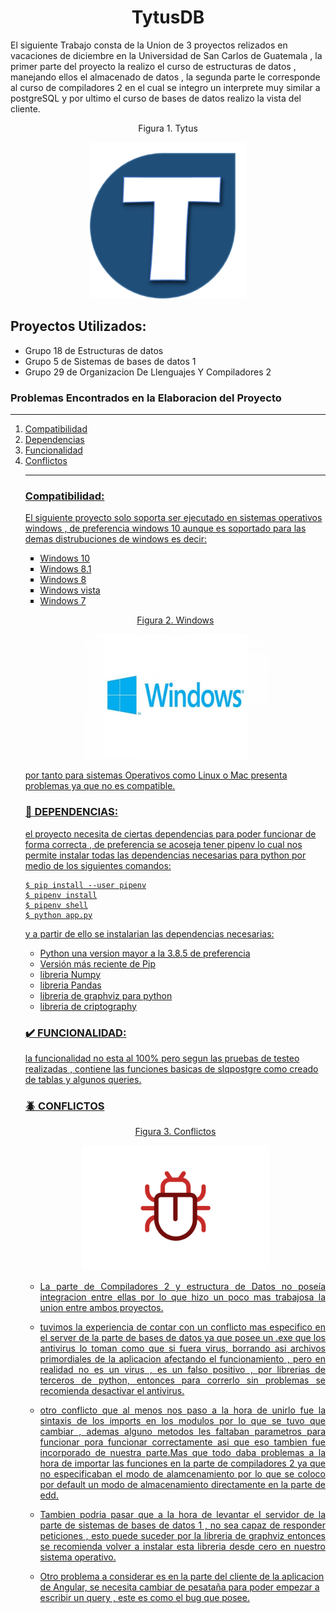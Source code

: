 # <center> TytusDB </center>
 El siguiente Trabajo consta de la Union de 3 proyectos relizados en vacaciones de diciembre en la Universidad de San Carlos de Guatemala , la primer parte del proyecto la      realizo el curso de estructuras de datos , manejando ellos el almacenado de datos , la segunda parte le corresponde al curso de compiladores 2 en el cual se integro un          interprete muy similar a postgreSQL  y por ultimo el curso de bases de datos realizo la vista del cliente.

<div align="center">
     <p align="center">
        Figura 1. Tytus
     </p>
     <img src="./Documentation/t.png" height= "250px"  width="250px">
</div>

## Proyectos Utilizados:

<ul>
 <li> Grupo 18 de Estructuras de datos
 <li> Grupo 5 de Sistemas de bases de datos 1
 <li> Grupo 29 de Organizacion De Llenguajes Y Compiladores 2
</ul>


### Problemas Encontrados en la Elaboracion del Proyecto

---

<ol> 
    <li><a href="#i1">Compatibilidad

            
   <li><a href="#i2">Dependencias
    
    
   <li><a href="#i3">Funcionalidad
    
   
   <li><a href="#i4">Conflictos
   

     


---

### <div id="i1"> **Compatibilidad**:
El siguiente proyecto solo soporta ser ejecutado en sistemas operativos windows , de preferencia windows 10 aunque es soportado para las demas distrubuciones de windows es decir:
 <ul type="square">

 <li> Windows 10
 <li> Windows 8.1
 <li> Windows 8
 <li> Windows vista
 <li> Windows 7

 </ul>

<div align="center">
     <p align="center">
        Figura 2. Windows
     </p>
     <img src="./Documentation/win.jpg" height= "200px"  width="300px">
</div>


por tanto para sistemas Operativos como Linux o Mac presenta problemas ya que no es compatible.

### :hammer: DEPENDENCIAS:

el proyecto necesita de ciertas dependencias para poder funcionar de forma correcta , de preferencia se acoseja tener pipenv lo cual nos permite instalar todas las dependencias necesarias para python por medio de los siguientes comandos:
```
$ pip install --user pipenv
$ pipenv install
$ pipenv shell
$ python app.py
```
y a partir de ello se instalarian las dependencias necesarias:
<ul>


<li> Python una version mayor a la 3.8.5 de preferencia
<li> Versión más reciente de Pip
<li> libreria Numpy
<li> libreria Pandas
<li> libreria de graphviz para python
<li> libreria de criptography

</ul>

### :heavy_check_mark: FUNCIONALIDAD:

la funcionalidad no esta al 100% pero segun las pruebas de testeo realizadas , contiene las funciones basicas de slqpostgre como creado de tablas y algunos queries.




### :beetle: CONFLICTOS
<div align="center">
     <p align="center">
        Figura 3. Conflictos
     </p>
     <img src="./Documentation/bugs.png" height= "200px"  width="300px">
</div>


<ul>

<li><p style='text-align: justify;'> La parte de Compiladores 2 y estructura de Datos no poseía integracion entre ellas por lo que hizo un poco mas trabajosa la union entre ambos proyectos. </p>


<li><p style='text-align: justify;'> tuvimos la experiencia de contar con un conflicto mas especifico en el server de la parte de bases de datos ya que posee un .exe que los antivirus lo toman como que si fuera virus, borrando asi archivos primordiales de la aplicacion afectando el funcionamiento , pero  en realidad no es un virus , es un falso positivo , por librerias de terceros de python, entonces para correrlo sin problemas se recomienda desactivar el antivirus.</p>


<li><p style='text-align: justify;'> otro conflicto que al menos nos paso a la hora de unirlo fue la sintaxis de los imports en los modulos por lo que se tuvo que cambiar , ademas alguno metodos les faltaban parametros para funcionar pora funcionar correctamente asi que eso tambien fue incorporado de nuestra parte.Mas que todo daba problemas a la hora de importar las funciones en la parte de compiladores 2 ya que no especificaban el modo de alamcenamiento por lo que se coloco por default un modo de almacenamiento directamente en la parte de edd.</p>


<li><p style='text-align: justify;'> Tambien podria pasar que a la hora de levantar el servidor de la parte de sistemas de bases de datos 1 , no sea capaz de responder peticiones , esto puede suceder por la libreria de graphviz entonces se recomienda volver a instalar esta libreria desde cero en nuestro sistema operativo.</p>


<li>Otro problema a considerar es en la parte del cliente de la aplicacion de Angular, se necesita cambiar de pesataña para poder empezar a escribir un query , este es como el bug que posee.</p>

</ul>

